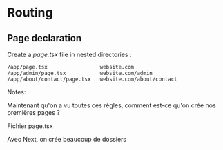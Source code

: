 <!-- .slide: class="two-column with-code" -->

# Routing

## Page declaration

Create a _page.tsx_ file in nested directories :

```
/app/page.tsx                 website.com
/app/admin/page.tsx           website.com/admin
/app/about/contact/page.tsx   website.com/about/contact
```

Notes:

Maintenant qu'on a vu toutes ces règles, comment est-ce qu'on crée nos premières pages ?

Fichier page.tsx

Avec Next, on crée beaucoup de dossiers
